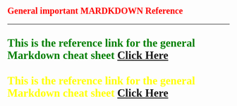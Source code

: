 <span style="color: red; font-size: 20px; font-family: 'Times New Roman', Times, serif;">**General important MARDKDOWN Reference**</span>
---
---

<span style="color: green; font-size: 25px; font-family: 'Times New Roman', serif;">This is the reference link for the general Markdown cheat sheet [Click Here](https://www.w3schools.io/file/markdown-styles/)</span>
---
<span style="color: yellow; font-size: 25px; font-family: 'Times New Roman', serif;">This is the reference link for the general Markdown cheat sheet [Click Here](https://support.squarespace.com/hc/en-us/articles/206543587-Markdown-cheat-sheet)</span>
---






